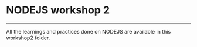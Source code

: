 <h1>NODEJS workshop 2</h1><hr>
<p>All the learnings and practices done on NODEJS are available in this workshop2 folder.</p>